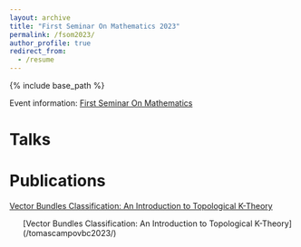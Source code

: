 ```yaml
---
layout: archive
title: "First Seminar On Mathematics 2023"
permalink: /fsom2023/
author_profile: true
redirect_from:
  - /resume
---
```


{% include base_path %}

Event information: [First Seminar On Mathematics](/fsom/)

Talks
======
  
  
Publications
======
  [Vector Bundles Classification: An Introduction to Topological K-Theory](/tomascampovbc2023/)
  <ul>[Vector Bundles Classification: An Introduction to Topological K-Theory](/tomascampovbc2023/)</ul>
   
